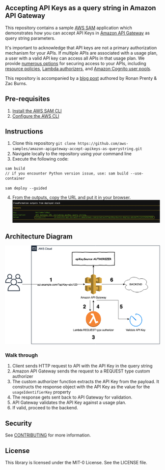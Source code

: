 ## Accepting API Keys as a query string in Amazon API Gateway

This repository contains a sample [AWS SAM](https://aws.amazon.com/serverless/sam/) application which demonstrates how you can accept API Keys in [Amazon API Gateway](https://aws.amazon.com/api-gateway/) as query string parameters.

It's important to acknowledge that API keys are not a primary authorization mechanism for your APIs. If multiple APIs are associated with a usage plan, a user with a valid API key can access all APIs in that usage plan. We provide [numerous options](https://docs.aws.amazon.com/apigateway/latest/developerguide/apigateway-control-access-to-api.html) for securing access to your APIs, including [resource policies](https://docs.aws.amazon.com/apigateway/latest/developerguide/apigateway-resource-policies.html), [Lambda authorizers](https://docs.aws.amazon.com/apigateway/latest/developerguide/apigateway-use-lambda-authorizer.html), and [Amazon Cognito user pools](https://docs.aws.amazon.com/apigateway/latest/developerguide/apigateway-integrate-with-cognito.html).

This repository is accompanied by a [blog post](https://aws.amazon.com/blogs/compute/accepting-api-keys-as-a-query-string-in-amazon-api-gateway/) authored by Ronan Prenty & Zac Burns. 

## Pre-requisites
1. [Install the AWS SAM CLI](https://docs.aws.amazon.com/serverless-application-model/latest/developerguide/serverless-sam-cli-install.html)
2. [Configure the AWS CLI](https://docs.aws.amazon.com/cli/latest/userguide/cli-chap-configure.html)

## Instructions
1. Clone this repository ```git clone https://github.com/aws-samples/amazon-apigateway-accept-apikeys-as-querystring.git```
2. Navigate locally to the repository using your command line
3. Execute the following code:
```
sam build 
// if you encounter Python version issue, use: sam build --use-container

sam deploy --guided
```
4. From the outputs, copy the URL and put it in your browser. 
![Alt text](diagrams/TemplateOutput.png?raw=true "Title")
## Architecture Diagram
![Alt text](diagrams/API_Keys.png?raw=true "Title")
### Walk through
1.	Client sends HTTP request to API with the API Key in the query string
2.	Amazon API Gateway sends the request to a REQUEST type custom authorizer
3.	The custom authorizer function extracts the API Key from the payload. It constructs the response object with the API Key as the value for the `usageIdentifierKey` property
4.	The response gets sent back to API Gateway for validation. 
5.	API Gateway validates the API Key against a usage plan. 
6.	If valid, proceed to the backend. 

## Security

See [CONTRIBUTING](CONTRIBUTING.md#security-issue-notifications) for more information.

## License

This library is licensed under the MIT-0 License. See the LICENSE file.

